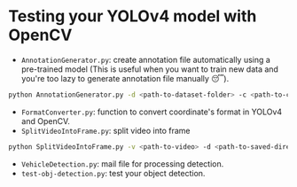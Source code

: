 # Testing your YOLOv4 model with OpenCV
- `AnnotationGenerator.py`: create annotation file automatically using a pre-trained model (This is useful when you want to train new data and you're too lazy to generate annotation file manually 😴).
```bash
python AnnotationGenerator.py -d <path-to-dataset-folder> -c <path-to-cfg-file> -w <path-to-weights-model> -lb <path-to-label-file>
```
- `FormatConverter.py`: function to convert coordinate's format in YOLOv4 and OpenCV.
- `SplitVideoIntoFrame.py`: split video into frame
```bash
python SplitVideoIntoFrame.py -v <path-to-video> -d <path-to-saved-directory> -e <image-extension> -fps <frames-per-second>
```
- `VehicleDetection.py`: mail file for processing detection.
- `test-obj-detection.py`: test your object detection.
